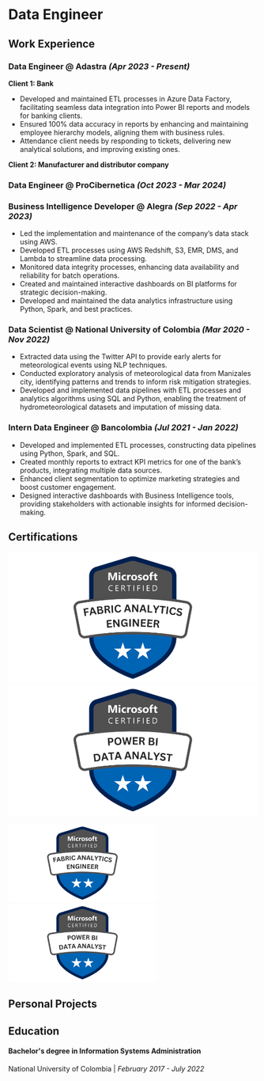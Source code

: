 # Data Engineer

## Work Experience
### Data Engineer @ Adastra _(Apr 2023 - Present)_
__Client 1: Bank__
*	Developed and maintained ETL processes in Azure Data Factory, facilitating seamless data integration into Power BI reports and models for banking clients.
*	Ensured 100% data accuracy in reports by enhancing and maintaining employee hierarchy models, aligning them with business rules.
*	Attendance client needs by responding to tickets, delivering new analytical solutions, and improving existing ones.

__Client 2: Manufacturer and distributor company__


### Data Engineer @ ProCibernetica _(Oct 2023 - Mar 2024)_

### Business Intelligence Developer @ Alegra _(Sep 2022 - Apr 2023)_
* Led the implementation and maintenance of the company’s data stack using AWS.
* Developed ETL processes using AWS Redshift, S3, EMR, DMS, and Lambda to streamline data processing.
*	Monitored data integrity processes, enhancing data availability and reliability for batch operations.
*	Created and maintained interactive dashboards on BI platforms for strategic decision-making.
*	Developed and maintained the data analytics infrastructure using Python, Spark, and best practices.

### Data Scientist @ National University of Colombia _(Mar 2020 - Nov 2022)_
* Extracted data using the Twitter API to provide early alerts for meteorological events using NLP techniques.
* Conducted exploratory analysis of meteorological data from Manizales city, identifying patterns and trends to inform risk mitigation strategies.
* Developed and implemented data pipelines with ETL processes and analytics algorithms using SQL and Python, enabling the treatment of hydrometeorological datasets and imputation of missing data.


### Intern Data Engineer @ Bancolombia _(Jul 2021 - Jan 2022)_
* Developed and implemented ETL processes, constructing data pipelines using Python, Spark, and SQL.
* Created monthly reports to extract KPI metrics for one of the bank’s products, integrating multiple data sources.
* Enhanced client segmentation to optimize marketing strategies and boost customer engagement.
* Designed interactive dashboards with Business Intelligence tools, providing stakeholders with actionable insights for informed decision-making.

## Certifications 
![Alt text](https://github.com/Jacoceb/portfolio/blob/main/assets/img/DP-600.png) ![Alt text](https://github.com/Jacoceb/portfolio/blob/main/assets/img/PL-300.png) 

<img src="https://github.com/Jacoceb/portfolio/blob/main/assets/img/DP-600.png" width="300"> <img src="https://github.com/Jacoceb/portfolio/blob/main/assets/img/PL-300.png" width="300">


## Personal Projects

## Education
#### Bachelor's degree in Information Systems Administration
National University of Colombia | _February 2017 - July 2022_
